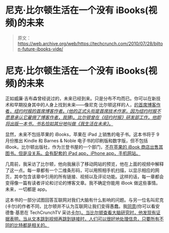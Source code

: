 # 尼克·比尔顿生活在一个没有 iBooks(视频)的未来

> 原文：<https://web.archive.org/web/https://techcrunch.com/2010/07/28/bilton-future-ibooks-vide/>

# 尼克·比尔顿生活在一个没有 iBooks(视频)的未来

正如威廉·吉布森曾经说过的，未来已经到来。只是分布不均而已。你可以在新技术和早期投身其中的人身上找到未来——像尼克·比尔顿这样的人，[的首席博客作者，*纽约时报的首席博客作者。(他的正式头衔是首席技术作家，因为纽约时报不愿意承认它雇佣了博客作者，我猜)。比尔顿曾在《纽约时报》研发部工作，他即将出版一本书，书名恰如其分地叫做《我生活在未来》。*](https://web.archive.org/web/20221006084251/http://bits.blogs.nytimes.com/author/nick-bilton/)

显然，未来不包括苹果的 iBooks，苹果在 iPad 上销售的电子书。这本书将于 9 月份推出 Kindle 和 Barnes & Noble 电子书的印刷版和数字版，但不包括 iBook。比尔顿出版社，作为兰登书屋的一个部门，[不在苹果的 iBook 商店出售其图书。但是没关系。会有配套的 iPad app，iPhone app，手机网站。](https://web.archive.org/web/20221006084251/http://blogs.wsj.com/digits/2010/04/03/not-in-the-ibooks-store-random-house-titles/)

几周前，我采访了比尔顿，他向我展示了移动网站的预览，他在上面的视频中解释了这一点。每一章都有一个二维条形码，可以用照相手机扫描，以显示相应的网页，其中包含该章中引用的所有链接、视频以及评论功能。这样的话，每一章都会变得像一篇有读者评论和讨论的博客文章。我不确定你能用 iBook 做这些事情。未来，一切都是 app。

这本书的一部分试图回答互联网对我们大脑有什么影响的问题。与另一位名叫尼克(卡尔)的作者不同，比尔顿并不认为互联网让我们变得愚蠢。我[同意](https://web.archive.org/web/20221006084251/https://beta.techcrunch.com/2010/06/13/no-the-internet-wont-make-you-stupid/)(你可以看安德鲁·基恩在 TechCrunchTV 采访[卡尔)。当比尔顿查看大脑研究时，他发现有证据表明，当从文本跳到视频再跳到链接时，人们可以很好地处理信息，只要所有不同的比特都是相关的。](https://web.archive.org/web/20221006084251/http://techcrunch.tv/keen-on/watch?id=pobDNrMToc3g-lh2XaI8hOQqWYAp6Z_O)